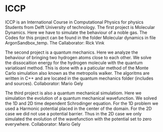 # ICCP

ICCP is an International Course in Computational Physics
for physics Students from Delft University of technology. The first project is Molecular Dynamics. Here we have to simulate the behaviour of a noble gas.
The Codes for this project can be found in the folder Molecular dynamics in file ArgonSandbox_temp.
The Callaborator: Rick Vink

The second project is a quantum mechanics. Here we analyze the behaviour of 
bringing two hydrogen atoms close to each other. We solve the dissocaition energy for the hydrogen molecule with the quantum variatioanl method. This is done with a a paticular method of the Monte Carlo simulation also known as the metropolis walker. The algoritms are written in C++ and are located in the quantum mechanics folder (includes and sources).
Collaborator: Mario Gely

The third project is also a quantum mechanical simulatiom. Here we simulation the evolution of a quantum mechanical wavefunction. We solved the 1D and 2D time dependent Schrodinger equation. For the 1D problem we used a Harmonic potential placed in the center of the domain. For the 2D case we did not use a potential barrier. Thus in the 2D case we only simulated the evolution of the wavefunction with the potential set to zero everywhere.
Collaborator: Mario Gely

